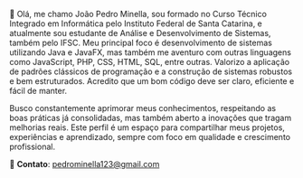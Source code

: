 👋 Olá, me chamo João Pedro Minella, sou formado no Curso Técnico Integrado em Informática pelo Instituto Federal de Santa Catarina, e atualmente sou estudante de Análise e Desenvolvimento de Sistemas, também pelo IFSC. Meu principal foco é desenvolvimento de sistemas utilizando Java e JavaFX, mas também me aventuro com outras linguagens como JavaScript, PHP, CSS, HTML, SQL, entre outras. Valorizo a aplicação de padrões clássicos de programação e a construção de sistemas robustos e bem estruturados. Acredito que um bom código deve ser claro, eficiente e fácil de manter.

Busco constantemente aprimorar meus conhecimentos, respeitando as boas práticas já consolidadas, mas também aberto a inovações que tragam melhorias reais. Este perfil é um espaço para compartilhar meus projetos, experiências e aprendizado, sempre com foco em qualidade e crescimento profissional.

📧 **Contato**: pedrominella123@gmail.com

<!---
JoaoPedroMinella2007/JoaoPedroMinella2007 is a ✨ special ✨ repository because its `README.md` (this file) appears on your GitHub profile.
You can click the Preview link to take a look at your changes.
--->
